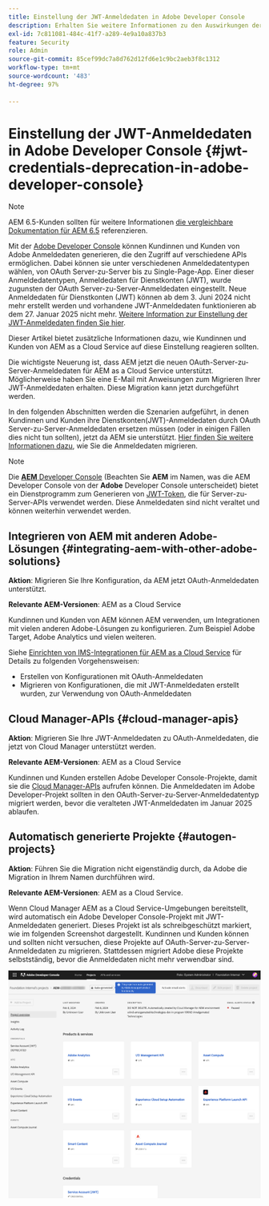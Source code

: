 ```yaml
---
title: Einstellung der JWT-Anmeldedaten in Adobe Developer Console
description: Erhalten Sie weitere Informationen zu den Auswirkungen der Einstellung der JWT-Anmeldedaten in Adobe Developer Console auf AEM.
exl-id: 7c811081-484c-41f7-a289-4e9a10a837b3
feature: Security
role: Admin
source-git-commit: 85cef99dc7a8d762d12fd6e1c9bc2aeb3f8c1312
workflow-type: tm+mt
source-wordcount: '483'
ht-degree: 97%

---
```


# Einstellung der JWT-Anmeldedaten in Adobe Developer Console {#jwt-credentials-deprecation-in-adobe-developer-console}

>[!NOTE]
>
>AEM 6.5-Kunden sollten für weitere Informationen [die vergleichbare Dokumentation für AEM 6.5](https://experienceleague.adobe.com/de/docs/experience-manager-65/content/security/jwt-credentials-deprecation-in-adobe-developer-console) referenzieren.

Mit der [Adobe Developer Console](https://developer.adobe.com/console) können Kundinnen und Kunden von Adobe Anmeldedaten generieren, die den Zugriff auf verschiedene APIs ermöglichen. Dabei können sie unter verschiedenen Anmeldedatentypen wählen, von OAuth Server-zu-Server bis zu Single-Page-App. Einer dieser Anmeldedatentypen, Anmeldedaten für Dienstkonten (JWT), wurde zugunsten der OAuth Server-zu-Server-Anmeldedaten eingestellt. Neue Anmeldedaten für Dienstkonten (JWT) können ab dem 3. Juni 2024 nicht mehr erstellt werden und vorhandene JWT-Anmeldedaten funktionieren ab dem 27. Januar 2025 nicht mehr. [Weitere Information zur Einstellung der JWT-Anmeldedaten finden Sie hier](https://developer.adobe.com/developer-console/docs/guides/authentication/ServerToServerAuthentication/migration/).

Dieser Artikel bietet zusätzliche Informationen dazu, wie Kundinnen und Kunden von AEM as a Cloud Service auf diese Einstellung reagieren sollten.

Die wichtigste Neuerung ist, dass AEM jetzt die neuen OAuth-Server-zu-Server-Anmeldedaten für AEM as a Cloud Service unterstützt. Möglicherweise haben Sie eine E-Mail mit Anweisungen zum Migrieren Ihrer JWT-Anmeldedaten erhalten. Diese Migration kann jetzt durchgeführt werden.

In den folgenden Abschnitten werden die Szenarien aufgeführt, in denen Kundinnen und Kunden ihre Dienstkonten(JWT)-Anmeldedaten durch OAuth Server-zu-Server-Anmeldedaten ersetzen müssen (oder in einigen Fällen dies nicht tun sollten), jetzt da AEM sie unterstützt. [Hier finden Sie weitere Informationen dazu](https://developer.adobe.com/developer-console/docs/guides/authentication/ServerToServerAuthentication/migration/#migration-overview), wie Sie die Anmeldedaten migrieren.

>[!NOTE]
>
>Die [**AEM** Developer Console](/help/implementing/developing/introduction/development-guidelines.md#crxde-lite-and-developer-console) (Beachten Sie **AEM** im Namen, was die AEM Developer Console von der **Adobe** Developer Console unterscheidet) bietet ein Dienstprogramm zum Generieren von [JWT-Token](/help/implementing/developing/introduction/generating-access-tokens-for-server-side-apis.md), die für Server-zu-Server-APIs verwendet werden. Diese Anmeldedaten sind nicht veraltet und können weiterhin verwendet werden.

## Integrieren von AEM mit anderen Adobe-Lösungen {#integrating-aem-with-other-adobe-solutions}

**Aktion**: Migrieren Sie Ihre Konfiguration, da AEM jetzt OAuth-Anmeldedaten unterstützt.

**Relevante AEM-Versionen**: AEM as a Cloud Service

Kundinnen und Kunden von AEM können AEM verwenden, um Integrationen mit vielen anderen Adobe-Lösungen zu konfigurieren. Zum Beispiel Adobe Target, Adobe Analytics und vielen weiteren.

Siehe [Einrichten von IMS-Integrationen für AEM as a Cloud Service](/help/security/setting-up-ims-integrations-for-aem-as-a-cloud-service.md) für Details zu folgenden Vorgehensweisen:

* Erstellen von Konfigurationen mit OAuth-Anmeldedaten
* Migrieren von Konfigurationen, die mit JWT-Anmeldedaten erstellt wurden, zur Verwendung von OAuth-Anmeldedaten

## Cloud Manager-APIs {#cloud-manager-apis}

**Aktion**: Migrieren Sie Ihre JWT-Anmeldedaten zu OAuth-Anmeldedaten, die jetzt von Cloud Manager unterstützt werden.

**Relevante AEM-Versionen**: AEM as a Cloud Service

Kundinnen und Kunden erstellen Adobe Developer Console-Projekte, damit sie die [Cloud Manager-APIs](https://developer.adobe.com/experience-cloud/cloud-manager/guides/getting-started/create-api-integration/) aufrufen können. Die Anmeldedaten im Adobe Developer-Projekt sollten in den OAuth-Server-zu-Server-Anmeldedatentyp migriert werden, bevor die veralteten JWT-Anmeldedaten im Januar 2025 ablaufen.

## Automatisch generierte Projekte {#autogen-projects}

**Aktion**: Führen Sie die Migration nicht eigenständig durch, da Adobe die Migration in Ihrem Namen durchführen wird.

**Relevante AEM-Versionen**: AEM as a Cloud Service.

Wenn Cloud Manager AEM as a Cloud Service-Umgebungen bereitstellt, wird automatisch ein Adobe Developer Console-Projekt mit JWT-Anmeldedaten generiert. Dieses Projekt ist als schreibgeschützt markiert, wie im folgenden Screenshot dargestellt. Kundinnen und Kunden können und sollten nicht versuchen, diese Projekte auf OAuth-Server-zu-Server-Anmeldedaten zu migrieren. Stattdessen migriert Adobe diese Projekte selbstständig, bevor die Anmeldedaten nicht mehr verwendbar sind.

![Automatisch generierte Projekte](/help/security/assets/jwt-deprecation-autogen-projects.png)
